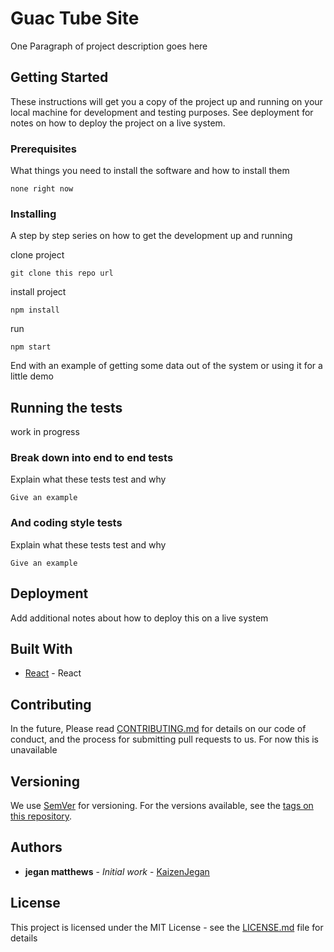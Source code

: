 # Guac Tube Site

One Paragraph of project description goes here

## Getting Started

These instructions will get you a copy of the project up and running on your local machine for development and testing purposes. See deployment for notes on how to deploy the project on a live system.

### Prerequisites

What things you need to install the software and how to install them

```
none right now
```

### Installing

A step by step series on how to get the development up and running

clone project

```
git clone this repo url
```

install project

```
npm install
```
run

```
npm start
```

End with an example of getting some data out of the system or using it for a little demo

## Running the tests

work in progress

### Break down into end to end tests

Explain what these tests test and why

```
Give an example
```

### And coding style tests

Explain what these tests test and why

```
Give an example
```

## Deployment

Add additional notes about how to deploy this on a live system

## Built With

* [React](https://github.com/facebook/react) - React

## Contributing

In the future, Please read [CONTRIBUTING.md](#)  for details on our code of conduct, and the process for submitting pull requests to us. For now this is unavailable

## Versioning

We use [SemVer](http://semver.org/) for versioning. For the versions available, see the [tags on this repository](https://github.com/your/project/tags). 

## Authors

* **jegan matthews** - *Initial work* - [KaizenJegan](https://github.com/KaizenJegan)

## License

This project is licensed under the MIT License - see the [LICENSE.md](LICENSE.md) file for details

